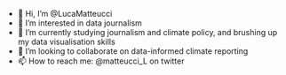 - 👋 Hi, I’m @LucaMatteucci
- 👀 I’m interested in data journalism
- 🌱 I’m currently studying journalism and climate policy, and brushing up my data visualisation skills
- 💞️ I’m looking to collaborate on data-informed climate reporting
- 📫 How to reach me: @matteucci_L on twitter 

<!---
LucaMatteucci/LucaMatteucci is a ✨ special ✨ repository because its `README.md` (this file) appears on your GitHub profile.
You can click the Preview link to take a look at your changes.
--->
